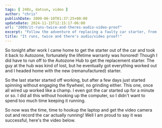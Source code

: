 ```yaml
---
tags: [ 240z, datsun, video ]
author: "chris"
publishDate: 2009-06-10T01:37:25+00:00
updateDate: 2024-11-15T12:15:17-06:00
url: "2009/it-runs-twice-and-theres-audio-video-proof"
excerpt: "Follow the adventure of replacing a faulty car starter, from warranty claims to installation, ending with a successful start-up. Enjoy the video!"
title: "It runs, twice and there's audio/video proof!"
---
```


So tonight after work I came home to get the starter out of the car and took it back to Autozone, fortunately the lifetime warranty was honored! Though I did have to run off to the Autozone Hub to get the replacement starter. The guy at the hub was kind of lost, but he eventually got everything worked out and I headed home with the new (remanufactured) starter.

So the last starter started off working, but after a few days just started spinning without engaging the flywheel, no grinding either. This one, once all wired up worked like a champ. I even got the car started up for a minute or so. I did all this without hooking up the computer, so I didn't want to spend too much time keeping it running.

So now was the time, time to hookup the laptop and get the video camera out and record the car actually running! Well I am proud to say it was successful, here's the video below.
